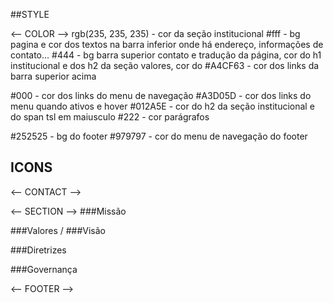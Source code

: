 
##STYLE

<-- COLOR -->
rgb(235, 235, 235) - cor da seção institucional
#fff - bg pagina e cor dos textos na barra inferior onde há endereço, informações de contato...
#444 - bg barra superior contato e tradução da página, cor do h1 institucional e dos h2 da seção valores, cor do
#A4CF63 - cor dos links da barra superior acima

#000 - cor dos links do menu de navegação
#A3D05D - cor dos links do menu quando ativos e hover
#012A5E - cor do h2 da seção institucional e do span tsl em maiusculo
#222 - cor parágrafos


#252525 - bg do footer
#979797 - cor do menu de navegação do footer







## ICONS

<-- CONTACT -->
<i class="fa fa-phone white"></i>


<-- SECTION -->
<i class="fa fa-bullseye light-green"></i>  ###Missão

<i class="fa fa-eye light-green"></i>  ###Valores / ###Visão

<i class="fa fa-line-chart light-green"></i>  ###Diretrizes

<i class="fa fa-fort-awesome light-green"></i> ###Governança


<-- FOOTER -->
<i class="fa fa-map-marker"></i>

<i class="fa fa-phone"></i>
